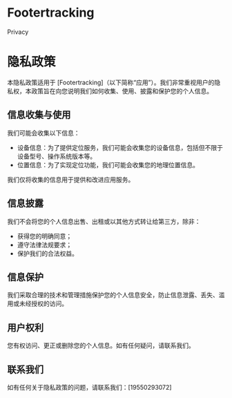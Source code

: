# Footertracking
Privacy
# 隐私政策

本隐私政策适用于 [Footertracking]（以下简称“应用”）。我们非常重视用户的隐私权，本政策旨在向您说明我们如何收集、使用、披露和保护您的个人信息。

## 信息收集与使用

我们可能会收集以下信息：
- 设备信息：为了提供定位服务，我们可能会收集您的设备信息，包括但不限于设备型号、操作系统版本等。
- 位置信息：为了实现定位功能，我们可能会收集您的地理位置信息。

我们仅将收集的信息用于提供和改进应用服务。

## 信息披露

我们不会将您的个人信息出售、出租或以其他方式转让给第三方，除非：
- 获得您的明确同意；
- 遵守法律法规要求；
- 保护我们的合法权益。

## 信息保护

我们采取合理的技术和管理措施保护您的个人信息安全，防止信息泄露、丢失、滥用或未经授权的访问。

## 用户权利

您有权访问、更正或删除您的个人信息。如有任何疑问，请联系我们。

## 联系我们

如有任何关于隐私政策的问题，请联系我们：[19550293072]
